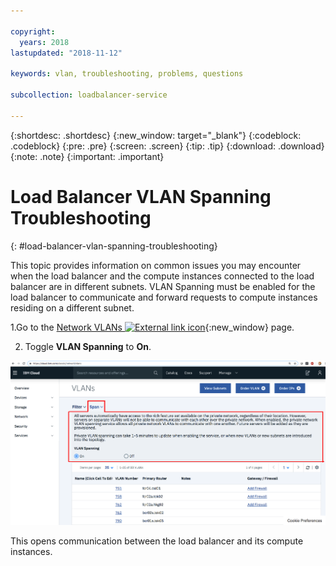 ```yaml
---

copyright:
  years: 2018
lastupdated: "2018-11-12"

keywords: vlan, troubleshooting, problems, questions

subcollection: loadbalancer-service

---
```


{:shortdesc: .shortdesc}
{:new_window: target="_blank"}
{:codeblock: .codeblock}
{:pre: .pre}
{:screen: .screen}
{:tip: .tip}
{:download: .download}
{:note: .note}
{:important: .important}

# Load Balancer VLAN Spanning Troubleshooting
{: #load-balancer-vlan-spanning-troubleshooting}

This topic provides information on common issues you may encounter when the load balancer and the compute instances connected to the load balancer are in different subnets. VLAN Spanning must be enabled for the load balancer to communicate and forward requests to compute instances residing on a different subnet.

1.Go to the [Network VLANs ![External link icon](../../icons/launch-glyph.svg "External link icon")](https://cloud.ibm.com/classic/network/vlans){:new_window} page.

2. Toggle **VLAN Spanning** to **On**.

<img src="images/CLB_vlan_spanning_PUP.png" alt="drawing" style="width: 800px;"/>

This opens communication between the load balancer and its compute instances.
